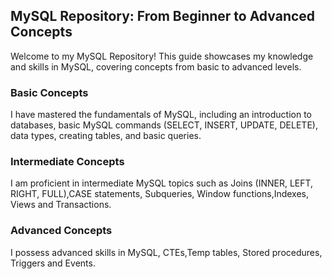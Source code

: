 ## MySQL Repository: From Beginner to Advanced Concepts
Welcome to my MySQL Repository! This guide showcases my knowledge and skills in MySQL, covering concepts from basic to advanced levels.

### Basic Concepts
I have mastered the fundamentals of MySQL, including an introduction to databases, basic MySQL commands (SELECT, INSERT, UPDATE, DELETE), 
data types, creating tables, and basic queries.

### Intermediate Concepts
I am proficient in intermediate MySQL topics such as Joins (INNER, LEFT, RIGHT, FULL),CASE statements, Subqueries, Window functions,Indexes, Views and Transactions.

### Advanced Concepts
I possess advanced skills in MySQL, CTEs,Temp tables, Stored procedures, Triggers and Events.

